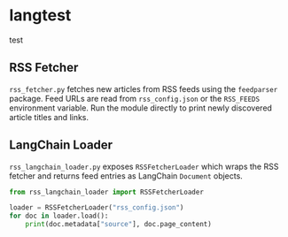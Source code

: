 # langtest

test

## RSS Fetcher

`rss_fetcher.py` fetches new articles from RSS feeds using the `feedparser`
package. Feed URLs are read from `rss_config.json` or the `RSS_FEEDS`
environment variable. Run the module directly to print newly discovered
article titles and links.

## LangChain Loader

`rss_langchain_loader.py` exposes `RSSFetcherLoader` which wraps the RSS
fetcher and returns feed entries as LangChain `Document` objects.

```python
from rss_langchain_loader import RSSFetcherLoader

loader = RSSFetcherLoader("rss_config.json")
for doc in loader.load():
    print(doc.metadata["source"], doc.page_content)
```
